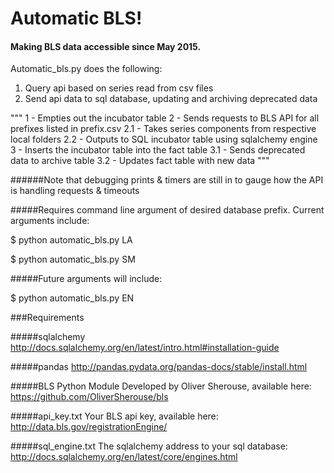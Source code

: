 # Automatic BLS!
#### Making BLS data accessible since May 2015.

Automatic_bls.py does the following:

1. Query api based on series read from csv files
2. Send api data to sql database, updating and archiving deprecated data


"""
1 - Empties out the incubator table
2 - Sends requests to BLS API for all prefixes listed in prefix.csv
    2.1 - Takes series components from respective local folders
    2.2 - Outputs to SQL incubator table using sqlalchemy engine
3 - Inserts the incubator table into the fact table
    3.1 - Sends deprecated data to archive table
    3.2 - Updates fact table with new data
"""

######Note that debugging prints & timers are still in to gauge how the API is handling requests & timeouts

#####Requires command line argument of desired database prefix. Current arguments include:

$ python automatic_bls.py LA

$ python automatic_bls.py SM

#####Future arguments will include:

$ python automatic_bls.py EN

###Requirements

#####sqlalchemy
http://docs.sqlalchemy.org/en/latest/intro.html#installation-guide

#####pandas
http://pandas.pydata.org/pandas-docs/stable/install.html

#####BLS Python Module
Developed by Oliver Sherouse, available here:
https://github.com/OliverSherouse/bls

#####api_key.txt
Your BLS api key, available here:
http://data.bls.gov/registrationEngine/

#####sql_engine.txt
The sqlalchemy address to your sql database:
http://docs.sqlalchemy.org/en/latest/core/engines.html

